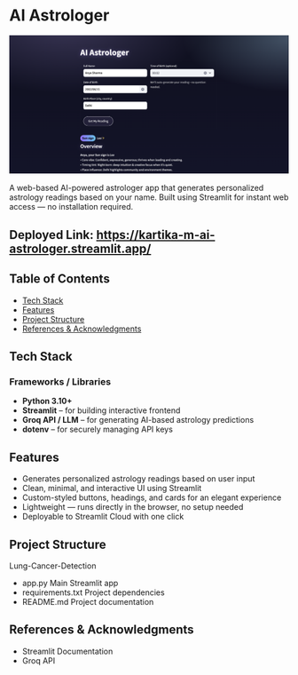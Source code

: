 # AI Astrologer

<img src="ai-astrologer.png" width="700"/>


A web-based AI-powered astrologer app that generates personalized astrology readings based on your name. Built using Streamlit for instant web access — no installation required.

## Deployed Link: https://kartika-m-ai-astrologer.streamlit.app/

## Table of Contents

- [Tech Stack](#tech-stack-)
- [Features](#features-)
- [Project Structure](#project-structure-)
- [References & Acknowledgments](#references--acknowledgments-)


## Tech Stack

### Frameworks / Libraries
- **Python 3.10+**
- **Streamlit** – for building interactive frontend
- **Groq API / LLM** – for generating AI-based astrology predictions
- **dotenv** – for securely managing API keys


## Features

- Generates personalized astrology readings based on user input
- Clean, minimal, and interactive UI using Streamlit
- Custom-styled buttons, headings, and cards for an elegant experience
- Lightweight — runs directly in the browser, no setup needed
- Deployable to Streamlit Cloud with one click

## Project Structure

Lung-Cancer-Detection
- app.py                Main Streamlit app
- requirements.txt      Project dependencies
- README.md             Project documentation



## References & Acknowledgments

- Streamlit Documentation
- Groq API
